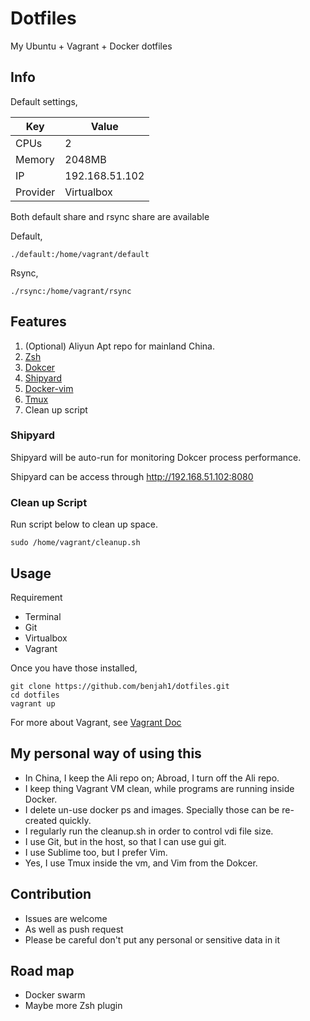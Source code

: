 # Dotfiles

My Ubuntu + Vagrant + Docker dotfiles

## Info

Default settings,

Key      | Value
---------|-------
CPUs     | 2
Memory   | 2048MB
IP       | 192.168.51.102
Provider | Virtualbox

Both default share and rsync share are available

Default, 
```
./default:/home/vagrant/default
```

Rsync,
```
./rsync:/home/vagrant/rsync
```

## Features

1. (Optional) Aliyun Apt repo for mainland China.
2. [Zsh](https://github.com/robbyrussell/oh-my-zsh)
3. [Dokcer](https://www.docker.com)
4. [Shipyard](http://shipyard-project.com/)
5. [Docker-vim](https://github.com/benjah1/vimrc)
6. [Tmux](https://tmux.github.io)
7. Clean up script

### Shipyard

Shipyard will be auto-run for monitoring Dokcer process performance.

Shipyard can be access through http://192.168.51.102:8080

### Clean up Script

Run script below to clean up space. 

```
sudo /home/vagrant/cleanup.sh
```

## Usage

Requirement

* Terminal
* Git
* Virtualbox
* Vagrant

Once you have those installed, 

```
git clone https://github.com/benjah1/dotfiles.git
cd dotfiles
vagrant up
```

For more about Vagrant, see [Vagrant Doc](https://docs.vagrantup.com/v2/)

## My personal way of using this

* In China, I keep the Ali repo on; Abroad, I turn off the Ali repo.
* I keep thing Vagrant VM clean, while programs are running inside Docker.
* I delete un-use docker ps and images. Specially those can be re-created quickly.
* I regularly run the cleanup.sh in order to control vdi file size.
* I use Git, but in the host, so that I can use gui git.
* I use Sublime too, but I prefer Vim.
* Yes, I use Tmux inside the vm, and Vim from the Dokcer.

## Contribution

* Issues are welcome
* As well as push request
* Please be careful don't put any personal or sensitive data in it

## Road map

* Docker swarm
* Maybe more Zsh plugin
